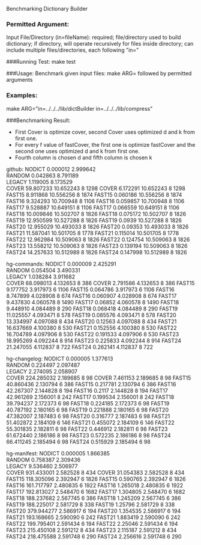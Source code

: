 Benchmarking Dictionary Builder

### Permitted Argument:
Input File/Directory (in=fileName): required; file/directory used to build dictionary; if directory, will operate recursively for files inside directory; can include multiple files/directories, each following "in="

###Running Test:
make test

###Usage:
Benchmark given input files: make ARG= followed by permitted arguments

### Examples:
make ARG="in=../../../lib/dictBuilder in=../../../lib/compress"

###Benchmarking Result:
- First Cover is optimize cover, second Cover uses optimized d and k from first one.
- For every f value of fastCover, the first one is optimize fastCover and the second one uses optimized d and k from first one.
- Fourth column is chosen d and fifth column is chosen k

github:
NODICT       0.000012       2.999642        
RANDOM       0.042863       8.791189        
LEGACY       1.119005       8.173529        
COVER       59.807233       10.652243        8          1298
COVER       6.172291       10.652243        8          1298
FAST15       8.911868       10.556256        8          1874
FAST15       0.060186       10.556256        8          1874
FAST16       9.324293       10.700948        8          1106
FAST16       0.059857       10.700948        8          1106
FAST17       9.528887       10.649151        8          1106
FAST17       0.066559       10.649151        8          1106
FAST18       10.009846       10.502707        8          1826
FAST18       0.075172       10.502707        8          1826
FAST19       12.950599       10.527288        8          1826
FAST19       0.0939       10.527288        8          1826
FAST20       12.955029       10.493033        8          1826
FAST20       0.09353       10.493033        8          1826
FAST21       11.587041       10.501705        8          1778
FAST21       0.115014       10.501705        8          1778
FAST22       12.962984       10.509063        8          1826
FAST22       0.124754       10.509063        8          1826
FAST23       13.558212       10.509063        8          1826
FAST23       0.139194       10.509063        8          1826
FAST24       14.257633       10.512989        8          1826
FAST24       0.147998       10.512989        8          1826

hg-commands:
NODICT       0.000009       2.425291        
RANDOM       0.054504       3.490331        
LEGACY       1.038284       3.911682        
COVER       68.098013       4.132653        8          386
COVER       2.791586       4.132653        8          386
FAST15       9.177752       3.917973        6          1106
FAST15       0.064786       3.917973        6          1106
FAST16       8.747899       4.028908        8          674
FAST16       0.060907       4.028908        8          674
FAST17       9.437830       4.060578        8          1490
FAST17       0.06852       4.060578        8          1490
FAST18       9.448910       4.084489        8          290
FAST18       0.068418       4.084489        8          290
FAST19       11.025557       4.093471        8          578
FAST19       0.085576       4.093471        8          578
FAST20       13.334997       4.097088        8          434
FAST20       0.12563       4.097088        8          434
FAST21       16.637669       4.100380        8          530
FAST21       0.152556       4.100380        8          530
FAST22       16.704789       4.097906        8          530
FAST22       0.191533       4.097906        8          530
FAST23       18.995269       4.092244        8          914
FAST23       0.225833       4.092244        8          914
FAST24       21.247055       4.112837        8          722
FAST24       0.262141       4.112837        8          722

hg-changelog:
NODICT       0.000005       1.377613        
RANDOM       0.224497       2.097487        
LEGACY       2.274095       2.058907        
COVER       224.285032       2.189685        8          98
COVER       7.461153       2.189685        8          98
FAST15       40.860436       2.130794        6          386
FAST15       0.217781       2.130794        6          386
FAST16       42.267307       2.144828        8          194
FAST16       0.2117       2.144828        8          194
FAST17       42.961269       2.156001        8          242
FAST17       0.199534       2.156001        8          242
FAST18       39.794237       2.172373        6          98
FAST18       0.224185       2.172373        6          98
FAST19       40.787192       2.180165        6          98
FAST19       0.221888       2.180165        6          98
FAST20       47.382007       2.187483        6          98
FAST20       0.316777       2.187483        6          98
FAST21       51.402872       2.184109        6          146
FAST21       0.455072       2.184109        6          146
FAST22       55.301835       2.182811        6          98
FAST22       0.446912       2.182811        6          98
FAST23       61.672440       2.186186        8          98
FAST23       0.572235       2.186186        8          98
FAST24       66.411245       2.185494        6          98
FAST24       0.515929       2.185494        6          98

hg-manifest:
NODICT       0.000005       1.866385        
RANDOM       0.758387       2.309436        
LEGACY       9.536460       2.506977        
COVER       931.433001       2.582528        8          434
COVER       31.054383       2.582528        8          434
FAST15       118.305096       2.392947        6          1826
FAST15       0.590765       2.392947        6          1826
FAST16       161.717797       2.480835        6          1922
FAST16       1.265018       2.480835        6          1922
FAST17       192.813027       2.548470        6          1682
FAST17       1.304805       2.548470        6          1682
FAST18       188.237682       2.567745        6          386
FAST18       1.245209       2.567745        6          386
FAST19       188.225017       2.581729        8          338
FAST19       1.25796       2.581729        8          338
FAST20       379.944277       2.586917        6          194
FAST20       1.354535       2.586917        6          194
FAST21       193.168665       2.590090        6          242
FAST21       1.883419       2.590090        6          242
FAST22       199.795401       2.591434        6          194
FAST22       2.25046       2.591434        6          194
FAST23       215.450108       2.591212        8          434
FAST23       2.115187       2.591212        8          434
FAST24       218.475588       2.591748        6          290
FAST24       2.256616       2.591748        6          290

